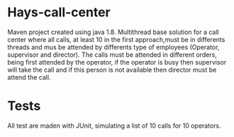 # Hays-call-center

Maven project created using java 1.8.
Multithread base solution for a call center where all calls, at least 
10 in the first approach,must be in differents threads and mus be attended 
by differents type of employees (Operator, supervisor and director).
The calls must be attended in different orders, being first attended by 
the operator, if the operator is busy then supervisor will take the call 
and if this person is not available then director must be attend the call.


# Tests
All test are maden with JUnit, simulating a list of 10 calls for 10 operators.
